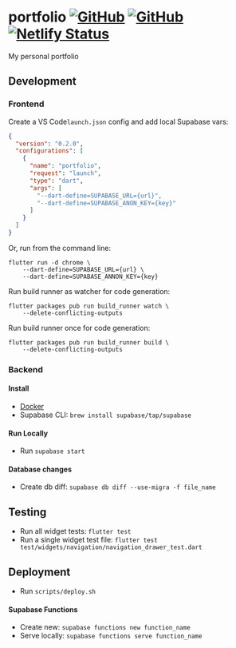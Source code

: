 # portfolio [![GitHub](https://img.shields.io/github/license/fifersheep/portfolio?color=blue)](https://github.com/fifersheep/portfolio/blob/main/LICENSE.md) [![GitHub](https://img.shields.io/badge/made%20with-Flutter-027dfd)](https://flutter.dev/) [![Netlify Status](https://api.netlify.com/api/v1/badges/8a9672c7-ef4e-41eb-abf8-7f6dd57936b6/deploy-status)](https://app.netlify.com/sites/fifersheep-portfolio/deploys)

My personal portfolio

## Development

### Frontend

Create a VS Code`launch.json` config and add local Supabase vars:

```json
{
  "version": "0.2.0",
  "configurations": [
    {
      "name": "portfolio",
      "request": "launch",
      "type": "dart",
      "args": [
        "--dart-define=SUPABASE_URL={url}",
        "--dart-define=SUPABASE_ANON_KEY={key}"
      ]
    }
  ]
}
```

Or, run from the command line:

```
flutter run -d chrome \
    --dart-define=SUPABASE_URL={url} \
    --dart-define=SUPABASE_ANNON_KEY={key}
```

Run build runner as watcher for code generation:

```
flutter packages pub run build_runner watch \
    --delete-conflicting-outputs
```

Run build runner once for code generation:

```
flutter packages pub run build_runner build \
    --delete-conflicting-outputs
```

### Backend

#### Install

- [Docker](https://docs.docker.com/desktop/mac/install/)
- Supabase CLI: `brew install supabase/tap/supabase`

#### Run Locally

- Run `supabase start`

#### Database changes

- Create db diff: `supabase db diff --use-migra -f file_name`

## Testing

- Run all widget tests: `flutter test`
- Run a single widget test file: `flutter test test/widgets/navigation/navigation_drawer_test.dart`

## Deployment

- Run `scripts/deploy.sh`

#### Supabase Functions

- Create new: `supabase functions new function_name`
- Serve locally: `supabase functions serve function_name`
